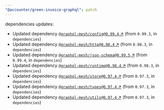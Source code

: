 ```yaml
---
"@accounter/green-invoice-graphql": patch
---
```

dependencies updates:
  - Updated dependency [`@graphql-mesh/config@0.99.4` ↗︎](https://www.npmjs.com/package/@graphql-mesh/config/v/0.99.4) (from `0.99.3`, in `dependencies`)
  - Updated dependency [`@graphql-mesh/http@0.98.4` ↗︎](https://www.npmjs.com/package/@graphql-mesh/http/v/0.98.4) (from `0.98.3`, in `dependencies`)
  - Updated dependency [`@graphql-mesh/json-schema@0.99.5` ↗︎](https://www.npmjs.com/package/@graphql-mesh/json-schema/v/0.99.5) (from `0.99.4`, in `dependencies`)
  - Updated dependency [`@graphql-mesh/runtime@0.98.4` ↗︎](https://www.npmjs.com/package/@graphql-mesh/runtime/v/0.98.4) (from `0.98.3`, in `dependencies`)
  - Updated dependency [`@graphql-mesh/store@0.97.4` ↗︎](https://www.npmjs.com/package/@graphql-mesh/store/v/0.97.4) (from `0.97.3`, in `dependencies`)
  - Updated dependency [`@graphql-mesh/types@0.97.4` ↗︎](https://www.npmjs.com/package/@graphql-mesh/types/v/0.97.4) (from `0.97.3`, in `dependencies`)
  - Updated dependency [`@graphql-mesh/utils@0.97.4` ↗︎](https://www.npmjs.com/package/@graphql-mesh/utils/v/0.97.4) (from `0.97.3`, in `dependencies`)
